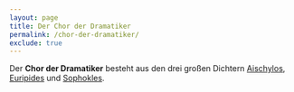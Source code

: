 ```yaml
---
layout: page
title: Der Chor der Dramatiker
permalink: /chor-der-dramatiker/
exclude: true
---
```


Der **Chor der Dramatiker** besteht aus den drei großen Dichtern [Aischylos](/aischylos/), [Euripides](/euripides/) und [Sophokles](/sophokles/). 
